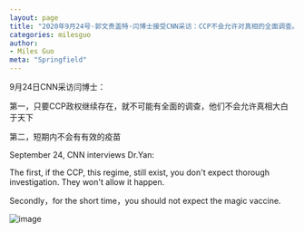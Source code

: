 ```yaml
---
layout: page
title: "2020年9月24号·郭文贵盖特·闫博士接受CNN采访：CCP不会允许对真相的全面调查。有效疫苗短期内不会出现"
categories: milesguo
author:
- Miles Guo
meta: "Springfield"
---
```


9月24日CNN采访闫博士：

第一，只要CCP政权继续存在，就不可能有全面的调查，他们不会允许真相大白于天下

第二，短期内不会有有效的疫苗


September 24, CNN interviews Dr.Yan:

The first, if the CCP, this regime, still exist, you don't expect thorough investigation. They won't allow it happen.

Secondly，for the short time，you should not expect the magic vaccine. 

![image](../../../../image/milesguo/2020_09_25_Miles_Guo_Getter_3.png)
